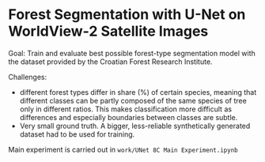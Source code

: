 # Forest Segmentation with U-Net on WorldView-2 Satellite Images

Goal: Train and evaluate best possible forest-type segmentation model with the dataset provided by the Croatian Forest Research Institute.

Challenges:
- different forest types differ in share (%) of certain species, meaning that different classes can be partly composed of the same species of tree only in different ratios. This makes classification more difficult as differences and especially boundaries between classes are subtle.
- Very small ground truth. A bigger, less-reliable synthetically generated dataset had to be used for training.

Main experiment is carried out in `work/UNet 8C Main Experiment.ipynb`

